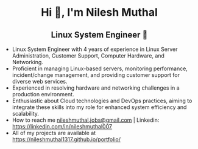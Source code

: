 
<h1 align="center">Hi 👋, I'm Nilesh Muthal</h1>
<h2 align="center">Linux System Engineer 🚀</h2>

- Linux System Engineer with 4 years of experience in Linux Server Administration, Customer Support, Computer 
Hardware, and Networking.
- Proficient in managing Linux-based servers, monitoring performance, incident/change management, and 
providing customer support for diverse web services.
- Experienced in resolving hardware and networking challenges in a production environment.
- Enthusiastic about Cloud technologies and DevOps practices, aiming to integrate these skills into my role for 
enhanced system efficiency and scalability.
- How to reach me nileshmuthal.jobs@gmail.com | Linkedin: https://linkedin.com/in/nileshmuthal007
- All of my projects are available at https://nileshmuthal1317.github.io/portfolio/


<!---
nileshmuthal1317/nileshmuthal1317 is a ✨ special ✨ repository because its `README.md` (this file) appears on your GitHub profile.
You can click the Preview link to take a look at your changes.
--->  
